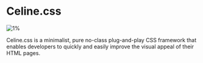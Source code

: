 # Celine.css

![1%](https://progress-bar.dev/1?title=Progress+done:)

Celine.css is a minimalist, pure no-class plug-and-play CSS framework that enables developers to quickly and easily improve the visual appeal of their HTML pages.
